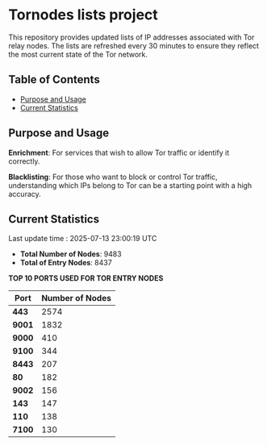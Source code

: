 # Tornodes lists project

This repository provides updated lists of IP addresses associated with Tor relay nodes. The lists are refreshed every 30 minutes to ensure they reflect the most current state of the Tor network.

## Table of Contents

- [Purpose and Usage](#purpose-and-usage)
- [Current Statistics](#current-statistics)


## Purpose and Usage

**Enrichment**: For services that wish to allow Tor traffic or identify it correctly.

**Blacklisting**: For those who want to block or control Tor traffic, understanding which IPs belong to Tor can be a starting point with a high accuracy.

## Current Statistics

Last update time : 2025-07-13 23:00:19 UTC

- **Total Number of Nodes**: 9483
- **Total of Entry Nodes**: 8437

**TOP 10 PORTS USED FOR TOR ENTRY NODES**

| **Port** | **Number of Nodes** |
|------|-----------------|
| **443**   | 2574  |
| **9001**   | 1832  |
| **9000**   | 410  |
| **9100**   | 344  |
| **8443**   | 207  |
| **80**   | 182  |
| **9002**   | 156  |
| **143**   | 147  |
| **110**   | 138  |
| **7100**   | 130  |

